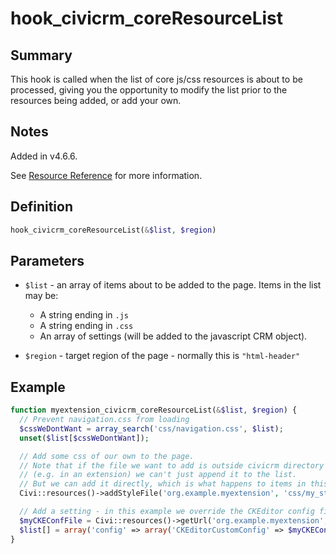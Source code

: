 # hook_civicrm_coreResourceList

## Summary

This hook is called when the list of core js/css resources is about to
be processed, giving you the opportunity to modify
the list prior to the resources being added, or add your own.

## Notes

Added in v4.6.6.

See [Resource Reference](/framework/resources.md)
for more information.

## Definition

```php
hook_civicrm_coreResourceList(&$list, $region)
```

## Parameters

* `$list` - an array of items about to be added to the page. Items in the
list may be:

    * A string ending in `.js`
    * A string ending in `.css`
    * An array of settings (will be added to the javascript CRM object).

* `$region` - target region of the page - normally this is `"html-header"`

## Example


```php
function myextension_civicrm_coreResourceList(&$list, $region) {
  // Prevent navigation.css from loading
  $cssWeDontWant = array_search('css/navigation.css', $list);
  unset($list[$cssWeDontWant]);

  // Add some css of our own to the page.
  // Note that if the file we want to add is outside civicrm directory
  // (e.g. in an extension) we can't just append it to the list.
  // But we can add it directly, which is what happens to items in this list anyway.
  Civi::resources()->addStyleFile('org.example.myextension', 'css/my_style.css', 0, $region);

  // Add a setting - in this example we override the CKEditor config file location
  $myCKEConfFile = Civi::resources()->getUrl('org.example.myextension', 'js/my-ckeditor-config.js')
  $list[] = array('config' => array('CKEditorCustomConfig' => $myCKEConfFile));
}
```
